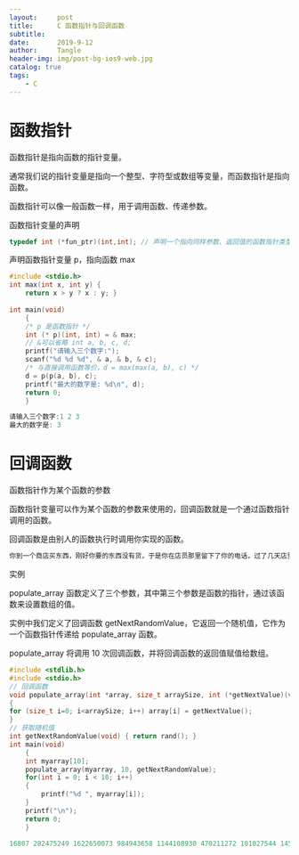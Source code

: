 ```yaml
---
layout:     post
title:      C 函数指针与回调函数
subtitle:   
date:       2019-9-12
author:     Tangle
header-img: img/post-bg-ios9-web.jpg
catalog: true
tags:
    - C
---
```


# 函数指针

函数指针是指向函数的指针变量。

通常我们说的指针变量是指向一个整型、字符型或数组等变量，而函数指针是指向函数。

函数指针可以像一般函数一样，用于调用函数、传递参数。

函数指针变量的声明

```c
typedef int (*fun_ptr)(int,int); // 声明一个指向同样参数、返回值的函数指针类型
```

声明函数指针变量 p，指向函数 max

```c
#include <stdio.h> 
int max(int x, int y) { 
    return x > y ? x : y; } 
    
int main(void) 
    { 
    /* p 是函数指针 */ 
    int (* p)(int, int) = & max; 
    // &可以省略 int a, b, c, d; 
    printf("请输入三个数字:"); 
    scanf("%d %d %d", & a, & b, & c); 
    /* 与直接调用函数等价，d = max(max(a, b), c) */ 
    d = p(p(a, b), c); 
    printf("最大的数字是: %d\n", d); 
    return 0; 
    }
```

```c
请输入三个数字:1 2 3
最大的数字是: 3
```

# 回调函数 

函数指针作为某个函数的参数

函数指针变量可以作为某个函数的参数来使用的，回调函数就是一个通过函数指针调用的函数。

回调函数是由别人的函数执行时调用你实现的函数。

```c
你到一个商店买东西，刚好你要的东西没有货，于是你在店员那里留下了你的电话，过了几天店里有货了，店员就打了你的电话，然后你接到电话后就到店里去取了货。在这个例子里，你的电话号码就叫回调函数，你把电话留给店员就叫登记回调函数，店里后来有货了叫做触发了回调关联的事件，店员给你打电话叫做调用回调函数，你到店里去取货叫做响应回调事件。 
```

实例

populate_array 函数定义了三个参数，其中第三个参数是函数的指针，通过该函数来设置数组的值。

实例中我们定义了回调函数 getNextRandomValue，它返回一个随机值，它作为一个函数指针传递给 populate_array 函数。

populate_array 将调用 10 次回调函数，并将回调函数的返回值赋值给数组。

```c
#include <stdlib.h> 
#include <stdio.h> 
// 回调函数 
void populate_array(int *array, size_t arraySize, int (*getNextValue)(void)) 
{ 
for (size_t i=0; i<arraySize; i++) array[i] = getNextValue(); 
} 
// 获取随机值 
int getNextRandomValue(void) { return rand(); } 
int main(void) 
    { 
    int myarray[10]; 
    populate_array(myarray, 10, getNextRandomValue); 
    for(int i = 0; i < 10; i++) 
    {
        printf("%d ", myarray[i]); 
    } 
    printf("\n"); 
    return 0; 
    }
```

```c
16807 282475249 1622650073 984943658 1144108930 470211272 101027544 1457850878 1458777923 2007237709 
```

